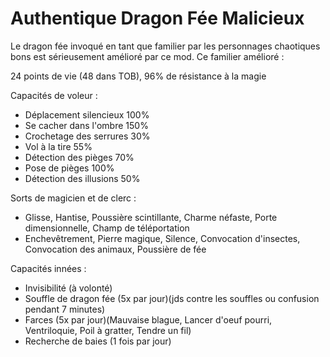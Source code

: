 # Authentique Dragon Fée Malicieux

Le dragon fée invoqué en tant que familier par les personnages chaotiques bons est sérieusement amélioré par ce mod. Ce familier amélioré :

24 points de vie (48 dans TOB), 96% de résistance à la magie

Capacités de voleur :
- Déplacement silencieux 100% 
- Se cacher dans l'ombre 150%   
- Crochetage des serrures 30%
- Vol à la tire 55%
- Détection des pièges 70%
- Pose de pièges 100%
- Détection des illusions 50%

Sorts de magicien et de clerc :
- Glisse, Hantise, Poussière scintillante, Charme néfaste, Porte dimensionnelle, Champ de téléportation
- Enchevêtrement, Pierre magique, Silence, Convocation d'insectes, Convocation des animaux, Poussière de fée

Capacités innées :
- Invisibilité (à volonté)
- Souffle de dragon fée (5x par jour)(jds contre les souffles ou confusion pendant 7 minutes)
- Farces (5x par jour)(Mauvaise blague, Lancer d'oeuf pourri, Ventriloquie, Poil à gratter, Tendre un fil)
- Recherche de baies (1 fois par jour)
